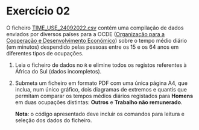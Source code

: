 # Exercício 02

O ficheiro  [TIME_USE_24092022.csv](https://github.com/Gocho1234/ComputationalProject-PE/blob/main/ex02/TIME_USE_24092022.csv) contém uma compilação de dados enviados por diversos países para a OCDE ([Organização para a Cooperação e Desenvolvimento Económico](https://stats.oecd.org/Index.aspx?DataSetCode=TIME_USE)) sobre o tempo médio diário (em minutos) despendido pelas pessoas entre os 15 e os 64 anos em diferentes tipos de ocupações.

1. Leia o ficheiro de dados no `R` e elimine todos os registos referentes à África do Sul (dados incompletos).

2. Submeta um ficheiro em formato PDF com uma única página A4, que inclua, num único gráfico, dois diagramas de extremos e quantis que permitam comparar os tempos médios diários registados para **Homens** em duas ocupações distintas: **Outros** e **Trabalho não remunerado**.

   **Nota**: o código apresentado deve incluir os comandos para leitura e seleção dos dados do ficheiro.
